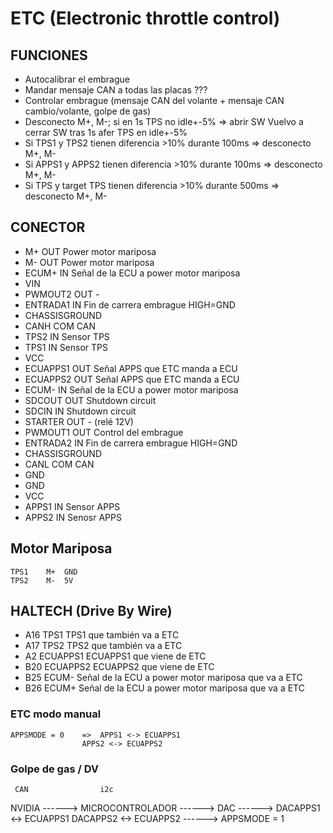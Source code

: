 # ETC (Electronic throttle control)

## FUNCIONES
 - Autocalibrar el embrague
 - Mandar mensaje CAN a todas las placas ???
 - Controlar embrague (mensaje CAN del volante + mensaje CAN cambio/volante, golpe de gas)
 - Desconecto M+, M-; si en 1s TPS no idle+-5%  => abrir SW
 	Vuelvo a cerrar SW tras 1s afer TPS en idle+-5%
 - Si TPS1 y TPS2 tienen 		diferencia >10% 		durante 100ms  =>  desconecto M+, M-
 - Si APPS1 y APPS2 tienen 		diferencia >10% 		durante 100ms  =>  desconecto M+, M-
 - Si TPS y target TPS tienen		diferencia >10% 		durante 500ms  =>  desconecto M+, M-
 			

## CONECTOR
 - M+			OUT	Power motor mariposa
 - M-			OUT	Power motor mariposa
 - ECUM+		IN	Señal de la ECU a power motor mariposa
 - VIN	
 - PWMOUT2		OUT	-
 - ENTRADA1		IN	Fin de carrera embrague HIGH=GND
 - CHASSISGROUND
 - CANH		COM	CAN
 - TPS2		IN	Sensor TPS
 - TPS1		IN	Sensor TPS
 - VCC
 - ECUAPPS1		OUT	Señal APPS que ETC manda a ECU
 - ECUAPPS2		OUT	Señal APPS que ETC manda a ECU
 - ECUM-		IN	Señal de la ECU a power motor mariposa
 - SDCOUT		OUT	Shutdown circuit
 - SDCIN		IN	Shutdown circuit
 - STARTER		OUT	- (relé 12V)
 - PWMOUT1		OUT	Control del embrague
 - ENTRADA2		IN	Fin de carrera embrague HIGH=GND
 - CHASSISGROUND
 - CANL		COM	CAN
 - GND
 - GND
 - VCC
 - APPS1		IN	Sensor APPS
 - APPS2		IN	Senosr APPS
 
## Motor Mariposa
 	TPS1	M+	GND
 	TPS2	M-	5V

## HALTECH (Drive By Wire)
 - A16		TPS1		TPS1 que también va a ETC
 - A17		TPS2		TPS2 que también va a ETC
 - A2		ECUAPPS1	ECUAPPS1 que viene de ETC
 - B20		ECUAPPS2	ECUAPPS2 que viene de ETC
 - B25		ECUM-		Señal de la ECU a power motor mariposa que va a ETC
 - B26		ECUM+		Señal de la ECU a power motor mariposa que va a ETC

### ETC modo manual
	APPSMODE = 0 	=>	APPS1 <-> ECUAPPS1
			        APPS2 <-> ECUAPPS2
### Golpe de gas / DV
	
	 CAN			    i2c
NVIDIA ------>  MICROCONTROLADOR ------> DAC ------> DACAPPS1 <-> ECUAPPS1
			        		       DACAPPS2 <-> ECUAPPS2
			          ------> APPSMODE = 1
			         

 
 
 
